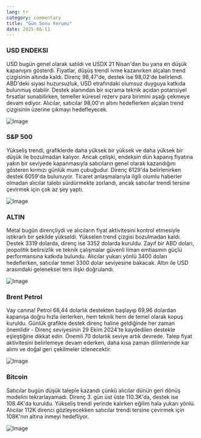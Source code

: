 ```yaml
---
lang: tr
category: commentary
title: "Gün Sonu Yorumu"
date: 2025-06-11
---
```


### USD ENDEKSI

USD bugün genel olarak satıldı ve USDX 21 Nisan'dan bu yana en düşük kapanışını gösterdi. Fiyatlar, düşüş trendi ivme kazanırken alçalan trend çizgisinin altında kaldı. Direnç 98,47'de, destek ise 98,02'de belirlendi. ABD'deki siyasi huzursuzluk, USD etrafındaki olumsuz duyguya katkıda bulunmuş olabilir. Destek alanından bir sıçrama teknik açıdan potansiyel fırsatlar sunabilirken, temeller küresel rezerv para birimini aşağı çekmeye devam ediyor. Alıcılar, satıcılar 98,00'ın altını hedeflerken alçalan trend çizgisinin üzerine çıkmayı hedefleyecek.

![Image](https://markleighedu.github.io/img/Jun-2025/11-Jun-2025/usdindex.jpg)

### S&P 500

Yükseliş trendi, grafiklerde daha yüksek bir yüksek ve daha yüksek bir düşük ile bozulmadan kalıyor. Ancak çelişki, endeksin dün kapanış fiyatına yakın bir seviyede kapanmasıyla satıcıların genel olarak kazandığını gösteren kırmızı günlük mum çubuğudur. Direnç 6129'da belirlenirken destek 6059'da bulunuyor. Ticaret anlaşmalarıyla ilgili olumlu haberler olmadan alıcılar talebi sürdürmekte zorlandı, ancak satıcılar trendi tersine çevirmek için çok az şey yaptı.

![Image](https://markleighedu.github.io/img/Jun-2025/11-Jun-2025/sp500.jpg)

### ALTIN

Metal bugün dirençliydi ve alıcıların fiyat aktivitesini kontrol etmesiyle istikrarlı bir şekilde yükseldi. Yükselen trend çizgisi bozulmadan kaldı. Destek 3319 dolarda, direnç ise 3352 dolarda kuruldu. Zayıf bir ABD doları, jeopolitik belirsizlik ve teknik çalışmalar güvenli liman emtiasının güçlü performansına katkıda bulundu. Alıcılar yukarı yönlü 3400 doları hedeflerken, satıcılar temel 3300 dolar seviyesine bakacak. Altın ile USD arasındaki geleneksel ters ilişki doğrulandı.

![Image](https://markleighedu.github.io/img/Jun-2025/11-Jun-2025/gold.jpg)

### Brent Petrol

Vay canına! Petrol 66,44 dolarlık destekten başlayıp 69,96 dolardan kapanışa doğru hızla ilerlerken, hem teknik hem de temel olarak kopuş kuruldu. Günlük grafikte destek direnç haline geldiğinde her zaman önemlidir - Direnç seviyesinin 29 Ekim 2024'te kaydedilen destekle eşleştiğine dikkat edin. Önemli 70 dolarlık seviye artık devrede. Talep fiyat aktivitesini belirlemeye devam ederken, daha kısa zaman dilimlerinde kar alımı ve doğal geri çekilmeler izlenecektir.

![Image](https://markleighedu.github.io/img/Jun-2025/11-Jun-2025/brentoil.jpg)

### Bitcoin

Satıcılar bugün düşük taleple kazandı çünkü alıcılar dünün geri dönüş modelini tekrarlayamadı. Direnç 3. gün üst üste 110.3K'da, destek ise 108.4K'da kuruldu. Yükseliş trendi yerinde kalırken eğilim hala yukarı yönlü. Alıcılar 112K direnci gözleyecekken satıcılar trendi tersine çevirmek için 108K'nın altına inmeyi hedefliyor.

![Image](https://markleighedu.github.io/img/Jun-2025/11-Jun-2025/bitcoin.jpg)

